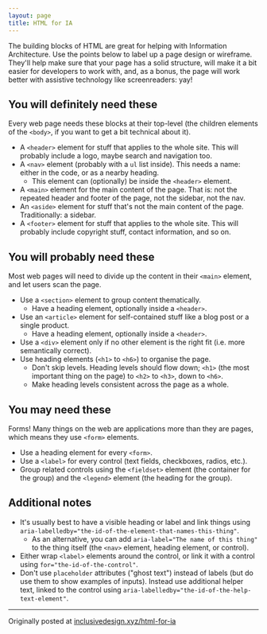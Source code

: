 ```yaml
---
layout: page
title: HTML for IA
---
```


The building blocks of HTML are great for helping with Information Architecture. Use the points below to label up a page design or wireframe. They'll help make sure that your page has a solid structure, will make it a bit easier for developers to work with, and, as a bonus, the page will work better with assistive technology like screenreaders: yay!

## You will definitely need these

Every web page needs these blocks at their top-level (the children elements of the `<body>`, if you want to get a bit technical about it).

- A `<header>` element for stuff that applies to the whole site. This will probably include a logo, maybe search and navigation too.
- A `<nav>` element (probably with a `ul` list inside). This needs a name: either in the code, or as a nearby heading.
  - This element can (optionally) be inside the `<header>` element.
- A `<main>` element for the main content of the page. That is: not the repeated header and footer of the page, not the sidebar, not the nav.
- An `<aside>` element for stuff that's not the main content of the page. Traditionally: a sidebar.
- A `<footer>` element for stuff that applies to the whole site. This will probably include copyright stuff, contact information, and so on.

## You will probably need these

Most web pages will need to divide up the content in their `<main>` element, and let users scan the page.

- Use a `<section>` element to group content thematically.
  - Have a heading element, optionally inside a `<header>`.
- Use an `<article>` element for self-contained stuff like a blog post or a single product.
  - Have a heading element, optionally inside a `<header>`.
- Use a `<div>` element only if no other element is the right fit (i.e. more semantically correct).
- Use heading elements (`<h1>` to `<h6>`) to organise the page.
  - Don't skip levels. Heading levels should flow down; `<h1>` (the most important thing on the page) to `<h2>` to `<h3>`, down to `<h6>`.
  - Make heading levels consistent across the page as a whole.

## You may need these

Forms! Many things on the web are applications more than they are pages, which means they use `<form>` elements.

- Use a heading element for every `<form>`.
- Use a `<label>` for every control (text fields, checkboxes, radios, etc.).
- Group related controls using the `<fieldset>` element (the container for the group) and the `<legend>` element (the heading for the group).

## Additional notes

- It's usually best to have a visible heading or label and link things using `aria-labelledby="the-id-of-the-element-that-names-this-thing"`.
  - As an alternative, you can add `aria-label="The name of this thing"` to the thing itself (the `<nav>` element, heading element, or control).
- Either wrap `<label>` elements around the control, or link it with a control using `for="the-id-of-the-control"`.
- Don't use `placeholder` attributes ("ghost text") instead of labels (but do use them to show examples of inputs). Instead use additional helper text, linked to the control using `aria-labelledby="the-id-of-the-help-text-element"`.

---

Originally posted at [inclusivedesign.xyz/html-for-ia](https://inclusivedesign.xyz/html-for-ia/)
